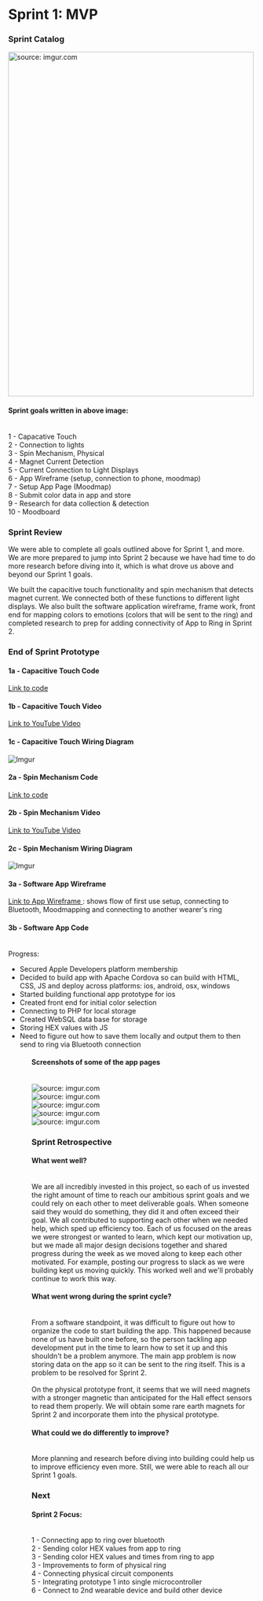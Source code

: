 # Sprint 1: MVP



### Sprint Catalog


<img src="https://i.imgur.com/EtoEtYk.jpg" width="500" height="700" title="source: imgur.com" />

#### Sprint goals written in above image: 
<br>1 - Capacative Touch 
<br>2 - Connection to lights
<br>3 - Spin Mechanism, Physical
<br>4 - Magnet Current Detection
<br>5 - Current Connection to Light Displays
<br>6 - App Wireframe (setup, connection to phone, moodmap)
<br>7 - Setup App Page (Moodmap)
<br>8 - Submit color data in app and store
<br>9 - Research for data collection & detection
<br>10 - Moodboard

### Sprint Review  

We were able to complete all goals outlined above for Sprint 1, and more. We are more prepared to jump into Sprint 2 because we have had time to do more research before diving into it, which is what drove us above and beyond our Sprint 1 goals. 

We built the capacitive touch functionality and spin mechanism that detects magnet current. We connected both of these functions to different light displays. We also built the software application wireframe, frame work, front end for mapping colors to emotions (colors that will be sent to the ring) and completed research to prep for adding connectivity of App to Ring in Sprint 2.

### End of Sprint Prototype

#### 1a - Capacitive Touch Code

<a href="https://github.com/daraghbyrne/advancediot2018/blob/moodRing-dev/students/kmulshin_crwillia/sprint-1/Proto1/Proto1.ino">Link to code</a>

#### 1b - Capacitive Touch Video

<a href="https://youtu.be/ZYRMuWhojls">Link to YouTube Video</a>

#### 1c - Capacitive Touch Wiring Diagram

![Imgur](https://imgur.com/uFR3Y3n.jpg)

#### 2a - Spin Mechanism Code

<a href="https://github.com/daraghbyrne/advancediot2018/blob/moodRing-dev/students/kmulshin_crwillia/sprint-1/Proto1-B/Proto1-B">Link to code</a>

#### 2b - Spin Mechanism Video

<a href="https://www.youtube.com/watch?v=VYtvcwj3XVI">Link to YouTube Video</a>

#### 2c - Spin Mechanism Wiring Diagram

![Imgur](https://i.imgur.com/FUiP8gB.jpg)

#### 3a - Software App Wireframe

<a href="https://marvelapp.com/2f7a5id"> Link to App Wireframe </a> : shows flow of first use setup, connecting to Bluetooth, Moodmapping and connecting to another wearer's ring

#### 3b - Software App Code 
<br>Progress:
<ul>
  <li>Secured Apple Developers platform membership
  <li>Decided to build app with Apache Cordova so can build with HTML, CSS, JS and deploy across platforms: ios, android, osx, windows
  <li>Started building functional app prototype for ios
  <li>Created front end for initial color selection
  <li>Connecting to PHP for local storage
  <li>Created WebSQL data base for storage
  <li>Storing HEX values with JS
  <li>Need to figure out how to save them locally and output them to then send to ring via Bluetooth connection
<ul>

#### Screenshots of some of the app pages 
<br><img src="https://i.imgur.com/rCWSEqtl.png" title="source: imgur.com" />
<br><img src="https://i.imgur.com/hRChKZ1l.png" title="source: imgur.com" />
<br><img src="https://i.imgur.com/lNk5XzLl.png" title="source: imgur.com" />
<br><img src="https://i.imgur.com/GrCWTfnl.png" title="source: imgur.com" />
<br><img src="https://i.imgur.com/2336k7Zl.png" title="source: imgur.com" />

### Sprint Retrospective 
#### What went well?
<br> We are all incredibly invested in this project, so each of us invested the right amount of time to reach our ambitious sprint goals and we could rely on each other to meet deliverable goals. When someone said they would do something, they did it and often exceed their goal. We all contributed to supporting each other when we needed help, which sped up efficiency too. Each of us focused on the areas we were strongest or wanted to learn, which kept our motivation up, but we made all major design decisions together and shared progress during the week as we moved along to keep each other motivated. For example, posting our progress to slack as we were building kept us moving quickly. This worked well and we'll probably continue to work this way. 
#### What went wrong during the sprint cycle?
<br> From a software standpoint, it was difficult to figure out how to organize the code to start building the app. This happened because none of us have built one before, so the person tackling app development put in the time to learn how to set it up and this shouldn't be a problem anymore. The main app problem is now storing data on the app so it can be sent to the ring itself. This is a problem to be resolved for Sprint 2.
<br>
<br> On the physical prototype front, it seems that we will need magnets with a stronger magnetic than anticipated for the Hall effect sensors to read them properly.  We will obtain some rare earth magnets for Sprint 2 and incorporate them into the physical prototype.
<br>
#### What could we do differently to improve?
<br>More planning and research before diving into building could help us to improve efficiency even more. Still, we were able to reach all our Sprint 1 goals.

### Next

#### Sprint 2 Focus:
<br>1 - Connecting app to ring over bluetooth
<br>2 - Sending color HEX values from app to ring
<br>3 - Sending color HEX values and times from ring to app
<br>3 - Improvements to form of physical ring 
<br>4 - Connecting physical circuit components
<br>5 - Integrating prototype 1 into single microcontroller
<br>6 - Connect to 2nd wearable device and build other device 
